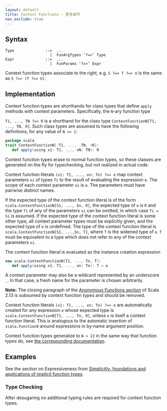 ```yaml
---
layout: default
title: Context Functions - 更多细节
nav_exclude: true
---
```


## Syntax

```
Type              ::=  ...
                    |  FunArgTypes ‘?=>’ Type
Expr              ::=  ...
                    |  FunParams ‘?=>’ Expr
```

Context function types associate to the right, e.g.
`S ?=> T ?=> U` is the same as `S ?=> (T ?=> U)`.

## Implementation

Context function types are shorthands for class types that define `apply`
methods with context parameters. Specifically, the `N`-ary function type

`T1, ..., TN ?=> R` is a shorthand for the class type
`ContextFunctionN[T1, ..., TN, R]`. Such class types are assumed to have the following definitions, for any value of `N >= 1`:

```scala
package scala
trait ContextFunctionN[-T1, ..., -TN, +R]:
   def apply(using x1: T1, ..., xN: TN): R
```

Context function types erase to normal function types, so these classes are
generated on the fly for typechecking, but not realized in actual code.

Context function literals `(x1: T1, ..., xn: Tn) ?=> e` map
context parameters `xi` of types `Ti` to the result of evaluating the expression `e`.
The scope of each context parameter `xi` is `e`. The parameters must have pairwise distinct names.

If the expected type of the context function literal is of the form
`scala.ContextFunctionN[S1, ..., Sn, R]`, the expected type of `e` is `R` and
the type `Ti` of any of the parameters `xi` can be omitted, in which case `Ti
= Si` is assumed. If the expected type of the context function literal is
some other type, all context parameter types must be explicitly given, and the expected type of `e` is undefined.
The type of the context function literal is `scala.ContextFunctionN[S1, ...,Sn, T]`, where `T` is the widened
type of `e`. `T` must be equivalent to a type which does not refer to any of
the context parameters `xi`.

The context function literal is evaluated as the instance creation expression

```scala
new scala.ContextFunctionN[T1, ..., Tn, T]:
   def apply(using x1: T1, ..., xn: Tn): T = e
```

A context parameter may also be a wildcard represented by an underscore `_`. In that case, a fresh name for the parameter is chosen arbitrarily.

**Note:** The closing paragraph of the
[Anonymous Functions section](https://www.scala-lang.org/files/archive/spec/2.13/06-expressions.html#anonymous-functions)
of Scala 2.13 is subsumed by context function types and should be removed.

Context function literals `(x1: T1, ..., xn: Tn) ?=> e` are
automatically created for any expression `e` whose expected type is
`scala.ContextFunctionN[T1, ..., Tn, R]`, unless `e` is
itself a context function literal. This is analogous to the automatic
insertion of `scala.Function0` around expressions in by-name argument position.

Context function types generalize to `N > 22` in the same way that function types do, see [the corresponding
documentation](../dropped-features/limit22.md).

## Examples

See the section on Expressiveness from [Simplicitly: foundations and
applications of implicit function
types](https://dl.acm.org/citation.cfm?id=3158130).

### Type Checking

After desugaring no additional typing rules are required for context function types.
